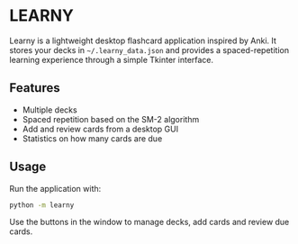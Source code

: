 # LEARNY

Learny is a lightweight desktop flashcard application inspired by Anki. It stores your decks in `~/.learny_data.json` and provides a spaced-repetition learning experience through a simple Tkinter interface.

## Features

- Multiple decks
- Spaced repetition based on the SM-2 algorithm
- Add and review cards from a desktop GUI
- Statistics on how many cards are due

## Usage

Run the application with:

```bash
python -m learny
```

Use the buttons in the window to manage decks, add cards and review due cards.

